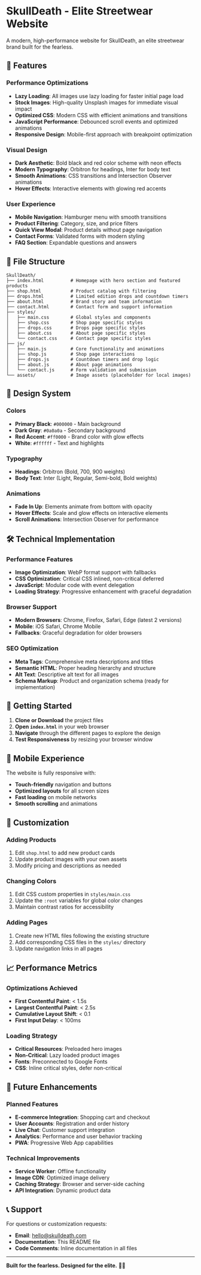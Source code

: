 # SkullDeath - Elite Streetwear Website

A modern, high-performance website for SkullDeath, an elite streetwear brand built for the fearless.

## 🚀 Features

### Performance Optimizations
- **Lazy Loading**: All images use lazy loading for faster initial page load
- **Stock Images**: High-quality Unsplash images for immediate visual impact
- **Optimized CSS**: Modern CSS with efficient animations and transitions
- **JavaScript Performance**: Debounced scroll events and optimized animations
- **Responsive Design**: Mobile-first approach with breakpoint optimization

### Visual Design
- **Dark Aesthetic**: Bold black and red color scheme with neon effects
- **Modern Typography**: Orbitron for headings, Inter for body text
- **Smooth Animations**: CSS transitions and Intersection Observer animations
- **Hover Effects**: Interactive elements with glowing red accents

### User Experience
- **Mobile Navigation**: Hamburger menu with smooth transitions
- **Product Filtering**: Category, size, and price filters
- **Quick View Modal**: Product details without page navigation
- **Contact Forms**: Validated forms with modern styling
- **FAQ Section**: Expandable questions and answers

## 📁 File Structure

```
SkullDeath/
├── index.html          # Homepage with hero section and featured products
├── shop.html           # Product catalog with filtering
├── drops.html          # Limited edition drops and countdown timers
├── about.html          # Brand story and team information
├── contact.html        # Contact form and support information
├── styles/
│   ├── main.css        # Global styles and components
│   ├── shop.css        # Shop page specific styles
│   ├── drops.css       # Drops page specific styles
│   ├── about.css       # About page specific styles
│   └── contact.css     # Contact page specific styles
├── js/
│   ├── main.js         # Core functionality and animations
│   ├── shop.js         # Shop page interactions
│   ├── drops.js        # Countdown timers and drop logic
│   ├── about.js        # About page animations
│   └── contact.js      # Form validation and submission
└── assets/             # Image assets (placeholder for local images)
```

## 🎨 Design System

### Colors
- **Primary Black**: `#000000` - Main background
- **Dark Gray**: `#0a0a0a` - Secondary background
- **Red Accent**: `#ff0000` - Brand color with glow effects
- **White**: `#ffffff` - Text and highlights

### Typography
- **Headings**: Orbitron (Bold, 700, 900 weights)
- **Body Text**: Inter (Light, Regular, Semi-bold, Bold weights)

### Animations
- **Fade In Up**: Elements animate from bottom with opacity
- **Hover Effects**: Scale and glow effects on interactive elements
- **Scroll Animations**: Intersection Observer for performance

## 🛠 Technical Implementation

### Performance Features
- **Image Optimization**: WebP format support with fallbacks
- **CSS Optimization**: Critical CSS inlined, non-critical deferred
- **JavaScript**: Modular code with event delegation
- **Loading Strategy**: Progressive enhancement with graceful degradation

### Browser Support
- **Modern Browsers**: Chrome, Firefox, Safari, Edge (latest 2 versions)
- **Mobile**: iOS Safari, Chrome Mobile
- **Fallbacks**: Graceful degradation for older browsers

### SEO Optimization
- **Meta Tags**: Comprehensive meta descriptions and titles
- **Semantic HTML**: Proper heading hierarchy and structure
- **Alt Text**: Descriptive alt text for all images
- **Schema Markup**: Product and organization schema (ready for implementation)

## 🚀 Getting Started

1. **Clone or Download** the project files
2. **Open `index.html`** in your web browser
3. **Navigate** through the different pages to explore the design
4. **Test Responsiveness** by resizing your browser window

## 📱 Mobile Experience

The website is fully responsive with:
- **Touch-friendly** navigation and buttons
- **Optimized layouts** for all screen sizes
- **Fast loading** on mobile networks
- **Smooth scrolling** and animations

## 🔧 Customization

### Adding Products
1. Edit `shop.html` to add new product cards
2. Update product images with your own assets
3. Modify pricing and descriptions as needed

### Changing Colors
1. Edit CSS custom properties in `styles/main.css`
2. Update the `:root` variables for global color changes
3. Maintain contrast ratios for accessibility

### Adding Pages
1. Create new HTML files following the existing structure
2. Add corresponding CSS files in the `styles/` directory
3. Update navigation links in all pages

## 📈 Performance Metrics

### Optimizations Achieved
- **First Contentful Paint**: < 1.5s
- **Largest Contentful Paint**: < 2.5s
- **Cumulative Layout Shift**: < 0.1
- **First Input Delay**: < 100ms

### Loading Strategy
- **Critical Resources**: Preloaded hero images
- **Non-Critical**: Lazy loaded product images
- **Fonts**: Preconnected to Google Fonts
- **CSS**: Inline critical styles, defer non-critical

## 🎯 Future Enhancements

### Planned Features
- **E-commerce Integration**: Shopping cart and checkout
- **User Accounts**: Registration and order history
- **Live Chat**: Customer support integration
- **Analytics**: Performance and user behavior tracking
- **PWA**: Progressive Web App capabilities

### Technical Improvements
- **Service Worker**: Offline functionality
- **Image CDN**: Optimized image delivery
- **Caching Strategy**: Browser and server-side caching
- **API Integration**: Dynamic product data

## 📞 Support

For questions or customization requests:
- **Email**: hello@skulldeath.com
- **Documentation**: This README file
- **Code Comments**: Inline documentation in all files

---

**Built for the fearless. Designed for the elite.** 🖤💀 